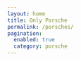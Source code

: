 ```yaml
---
layout: home
title: Only Porsche
permalink: /porsches/
pagination: 
  enabled: true
  category: porsche
---
```


